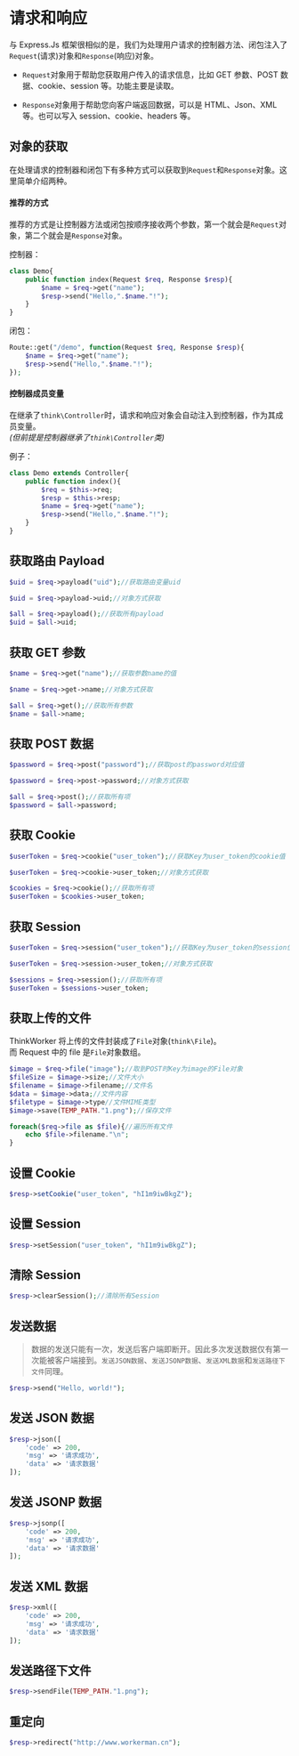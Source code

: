 # 请求和响应

与 Express.Js 框架很相似的是，我们为处理用户请求的控制器方法、闭包注入了`Request`(请求)对象和`Response`(响应)对象。

- `Request`对象用于帮助您获取用户传入的请求信息，比如 GET 参数、POST 数据、cookie、session 等。功能主要是读取。

- `Response`对象用于帮助您向客户端返回数据，可以是 HTML、Json、XML 等。也可以写入 session、cookie、headers 等。

## 对象的获取

在处理请求的控制器和闭包下有多种方式可以获取到`Request`和`Response`对象。这里简单介绍两种。

#### 推荐的方式

推荐的方式是让控制器方法或闭包按顺序接收两个参数，第一个就会是`Request`对象，第二个就会是`Response`对象。

控制器：

```php
class Demo{
    public function index(Request $req, Response $resp){
        $name = $req->get("name");
        $resp->send("Hello,".$name."!");
    }
}
```

闭包：

```php
Route::get("/demo", function(Request $req, Response $resp){
    $name = $req->get("name");
    $resp->send("Hello,".$name."!");
});
```

#### 控制器成员变量

在继承了`think\Controller`时，请求和响应对象会自动注入到控制器，作为其成员变量。
<br>
_(但前提是控制器继承了`think\Controller`类)_

例子：

```php
class Demo extends Controller{
    public function index(){
        $req = $this->req;
        $resp = $this->resp;
        $name = $req->get("name");
        $resp->send("Hello,".$name."!");
    }
}
```

## 获取路由 Payload

```php
$uid = $req->payload("uid");//获取路由变量uid

$uid = $req->payload->uid;//对象方式获取

$all = $req->payload();//获取所有payload
$uid = $all->uid;

```

## 获取 GET 参数

```php
$name = $req->get("name");//获取参数name的值

$name = $req->get->name;//对象方式获取

$all = $req->get();//获取所有参数
$name = $all->name;
```

## 获取 POST 数据

```php
$password = $req->post("password");//获取post的password对应值

$password = $req->post->password;//对象方式获取

$all = $req->post();//获取所有项
$password = $all->password;
```

## 获取 Cookie

```php
$userToken = $req->cookie("user_token");//获取Key为user_token的cookie值

$userToken = $req->cookie->user_token;//对象方式获取

$cookies = $req->cookie();//获取所有项
$userToken = $cookies->user_token;
```

## 获取 Session

```php
$userToken = $req->session("user_token");//获取Key为user_token的session值

$userToken = $req->session->user_token;//对象方式获取

$sessions = $req->session();//获取所有项
$userToken = $sessions->user_token;
```

## 获取上传的文件

ThinkWorker 将上传的文件封装成了`File`对象(`think\File`)。
<br>
而 Request 中的 file 是`File`对象数组。

```php
$image = $req->file("image");//取到POST时Key为image的File对象
$fileSize = $image->size;//文件大小
$filename = $image->filename;//文件名
$data = $image->data;//文件内容
$filetype = $image->type//文件MIME类型
$image->save(TEMP_PATH."1.png");//保存文件

foreach($req->file as $file){//遍历所有文件
    echo $file->filename."\n";
}

```

## 设置 Cookie

```php
$resp->setCookie("user_token", "hI1m9iwBkgZ");
```

## 设置 Session

```php
$resp->setSession("user_token", "hI1m9iwBkgZ");
```

## 清除 Session

```php
$resp->clearSession();//清除所有Session
```

## 发送数据

> 数据的发送只能有一次，发送后客户端即断开。因此多次发送数据仅有第一次能被客户端接到。`发送JSON数据`、`发送JSONP数据`、`发送XML数据`和`发送路径下文件`同理。

```php
$resp->send("Hello, world!");
```

## 发送 JSON 数据

```php
$resp->json([
    'code' => 200,
    'msg' => '请求成功',
    'data' => '请求数据'
]);
```

## 发送 JSONP 数据

```php
$resp->jsonp([
    'code' => 200,
    'msg' => '请求成功',
    'data' => '请求数据'
]);
```

## 发送 XML 数据

```php
$resp->xml([
    'code' => 200,
    'msg' => '请求成功',
    'data' => '请求数据'
]);
```

## 发送路径下文件

```php
$resp->sendFile(TEMP_PATH."1.png");
```

## 重定向

```php
$resp->redirect("http://www.workerman.cn");
```
